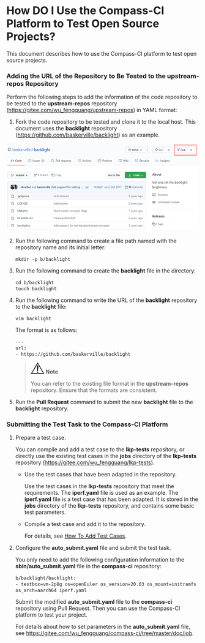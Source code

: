 # How DO I Use the Compass-CI Platform to Test Open Source Projects?

This document describes how to use the Compass-CI platform to test open source projects.

### Adding the URL of the Repository to Be Tested to the upstream-repos Repository

Perform the following steps to add the information of the code repository to be tested to the **upstream-repos** repository (https://gitee.com/wu_fengguang/upstream-repos) in YAML format:

1. Fork the code repository to be tested and clone it to the local host. This document uses the **backlight** repository (https://github.com/baskerville/backlight) as an example.

![](./../pictures/fork_blacklight.png)

2. Run the following command to create a file path named with the repository name and its initial letter:

   ```
   mkdir -p b/backlight
   ```

3. Run the following command to create the **backlight** file in the directory:

   ```
   cd b/backlight
   touch backlight
   ```

4. Run the following command to write the URL of the **backlight** repository to the **backlight** file:

   ```
   vim backlight
   ```

   The format is as follows:

   ```
   ---
   url:
   - https://github.com/baskerville/backlight
   ```

   > ![](./../public_sys-resources/icon-notice.gif) **Note**
   >
   > You can refer to the existing file format in the **upstream-repos** repository. Ensure that the formats are consistent.

5. Run the **Pull Request** command to submit the new **backlight** file to the **backlight** repository.

### Submitting the Test Task to the Compass-CI Platform

1. Prepare a test case.

   You can compile and add a test case to the **lkp-tests** repository, or directly use the existing test cases in the **jobs** directory of the **lkp-tests** repository (https://gitee.com/wu_fengguang/lkp-tests).

   * Use the test cases that have been adapted in the repository.

     Use the test cases in the **lkp-tests** repository that meet the requirements. The **iperf.yaml** file is used as an example. The **iperf.yaml** file is a test case that has been adapted. It is stored in the **jobs** directory of the **lkp-tests** repository, and contains some basic test parameters.

   * Compile a test case and add it to the repository.

     For details, see [How To Add Test Cases](https://gitee.com/wu_fengguang/lkp-tests/blob/master/doc/add-testcase.md).

2. Configure the **auto\_submit.yaml** file and submit the test task.

   You only need to add the following configuration information to the **sbin/auto\_submit.yaml** file in the **compass-ci** repository:

   ```
   b/backlight/backlight:
   - testbox=vm-2p8g os=openEuler os_version=20.03 os_mount=initramfs os_arch=aarch64 iperf.yaml
   ```

   Submit the modified **auto\_submit.yaml** file to the **compass-ci** repository using Pull Request. Then you can use the Compass-CI platform to test your project.

   For details about how to set parameters in the **auto\_submit.yaml** file, see https://gitee.com/wu_fengguang/compass-ci/tree/master/doc/job.
